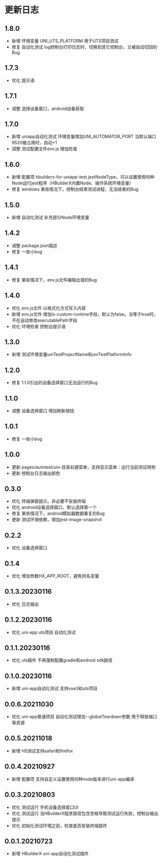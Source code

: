 # 更新日志

## 1.8.0
* 新增 环境变量 UNI_UTS_PLATFORM 用于UTS项目测试
* 修复 自动化测试 log控制台打印日志时，切换到其它控制台，又被自动切回的Bug

## 1.7.3
* 优化 提示语

## 1.7.1
* 调整 选择设备窗口，android设备获取

## 1.7.0
* 新增 uniapp自动化测试 环境变量增加UNI_AUTOMATOR_PORT 当默认端口9520被占用时，自动+1
* 调整 测试配置文件env.js 增加检查

## 1.6.0
* 新增 配置项 hbuilderx-for-uniapp-test.jestNodeType，可以设置使用何种Node运行jest程序（HBuilderX内置Node、操作系统环境变量）
* 修复 windows 某些情况下，控制台结束测试进程，无法结束的Bug

## 1.5.0
* 新增 自动化测试 补充部分Node环境变量

## 1.4.2
* 调整 package.json描述
* 修复 一些小bug

## 1.4.1
* 修复 某些情况下，env.js文件编辑出错的Bug

## 1.4.0
* 优化 env.js文件 以格式化方式写入内容
* 新增 env.js文件 增加is-custom-runtime字段，默认为false。当等于true时，不在自动修改executablePath字段
* 优化 环境检查 控制台提示语

## 1.3.0
* 新增 测试环境变量uniTestProjectName和uniTestPlatformInfo

## 1.2.0
* 修复 1.1.0引出的设备选择窗口无法运行的Bug

## 1.1.0
* 调整 设备选择窗口 增加刷新按钮

## 1.0.1
* 修复 一些小bug

## 1.0.0
* 更新 pages/autotest/uni-目录右键菜单，支持显示菜单：运行当前测试用例
* 更新 控制台日志输出颜色

## 0.3.0
* 优化 终端弹窗提示。非必要不安装终端
* 优化 android设备选择窗口，默认选择第一个
* 修复 某些情况下，android模拟器数据重复的Bug
* 更新 测试环境依赖，增加jest-image-snapshot

## 0.2.2
* 优化 设备选择窗口

## 0.1.4
* 优化 增加参数HX_APP_ROOT，避免同名变量

## 0.1.3.20230116
* 优化 日志输出

## 0.1.2.20230116
* 优化 uni-app uts项目 自动化测试

## 0.1.1.20230116
* 优化 uts插件 不再强制配置gradle和android sdk路径

## 0.1.0.20230116
* 新增 uni-app自动化测试 支持vue3和uts项目

## 0.0.6.20211030
* 优化 uni-app普通项目 自动化测试增加--globalTeardown参数 用于释放端口等资源

## 0.0.5.20211018
* 新增 H5测试支持safari和firefox

## 0.0.4.20210927
* 新增 配置项 支持自定义设置使用何种node版本进行uni-app编译

## 0.0.3.20210803
* 优化 测试运行 手机设备选择窗口UI
* 优化 测试运行 当HBuilderX程序路径包含空格导致测试运行失败，控制台输出提示
* 优化 初始化测试环境之前，检查是否安装终端插件

## 0.0.1.20210723
* 新增 HBuilderX uni-app自动化测试插件

